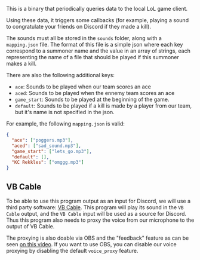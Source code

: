 This is a binary that periodically queries data to the local LoL game client.

Using these data, it triggers some callbacks (for example, playing a sound to congratulate your friends on Discord if they made a kill).

The sounds must all be stored in the `sounds` folder, along with a `mapping.json` file. 
The format of this file is a simple json where each key correspond to a summoner name and the value in an array of strings, each representing the name of a file that should be played if this summoner makes a kill.

There are also the following additional keys:
- `ace`: Sounds to be played when our team scores an ace
- `aced`: Sounds to be played when the ennemy team scores an ace
- `game_start`: Sounds to be played at the beginning of the game.
- `default`: Sounds to be played if a kill is made by a player from our team, but it's name is not specified in the json.

For example, the following `mapping.json` is valid:
```json
{
  "ace": ["poggers.mp3"],
  "aced": ["sad_sound.mp3"],
  "game_start": ["lets_go.mp3"],
  "default": [],
  "KC Rekkles": ["omggg.mp3"]
}
```

## VB Cable
To be able to use this program output as an input for Discord, we will use a third party software: [VB Cable](https://vb-audio.com/Cable/).
This program will play its sound in the `VB Cable` output, and the `VB Cable` input will be used as a source for Discord. Thus this program also needs to proxy the voice from our microphone to the output of VB Cable.

The proxying is also doable via OBS and the "feedback" feature as can be seen [on this video](https://www.youtube.com/watch?v=Clcq7fk6L1k). If you want to use OBS, you can disable our voice proxying by disabling the default `voice_proxy` feature.